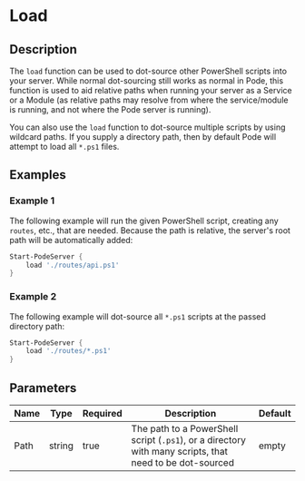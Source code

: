 # Load

## Description

The `load` function can be used to dot-source other PowerShell scripts into your server. While normal dot-sourcing still works as normal in Pode, this function is used to aid relative paths when running your server as a Service or a Module (as relative paths may resolve from where the service/module is running, and not where the Pode server is running).

You can also use the `load` function to dot-source multiple scripts by using wildcard paths. If you supply a directory path, then by default Pode will attempt to load all `*.ps1` files.

## Examples

### Example 1

The following example will run the given PowerShell script, creating any `routes`, etc., that are needed. Because the path is relative, the server's root path will be automatically added:

```powershell
Start-PodeServer {
    load './routes/api.ps1'
}
```

### Example 2

The following example will dot-source all `*.ps1` scripts at the passed directory path:

```powershell
Start-PodeServer {
    load './routes/*.ps1'
}
```

## Parameters

| Name | Type | Required | Description | Default |
| ---- | ---- | -------- | ----------- | ------- |
| Path | string | true | The path to a PowerShell script (`.ps1`), or a directory with many scripts, that need to be dot-sourced | empty |
